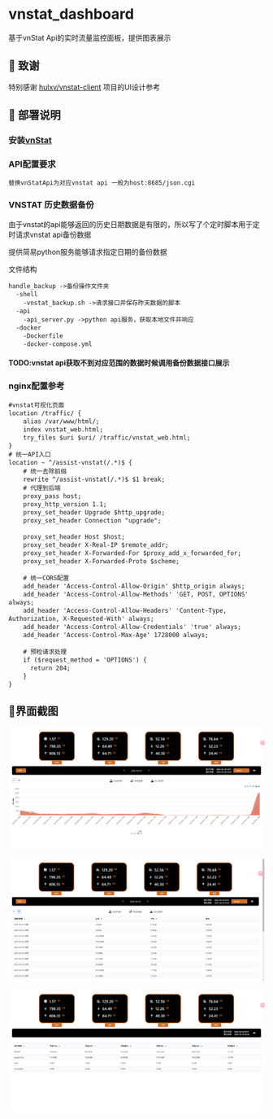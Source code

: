 # vnstat_dashboard

基于vnStat Api的实时流量监控面板，提供图表展示

## 🙏 致谢

特别感谢 [hulxv/vnstat-client](https://github.com/hulxv/vnstat-client) 项目的UI设计参考

## 🔧 部署说明

### 安装[vnStat](https://github.com/vergoh/vnstat)

### API配置要求

```
替换vnStatApi为对应vnstat api 一般为host:8685/json.cgi
```


### VNSTAT 历史数据备份

由于vnstat的api能够返回的历史日期数据是有限的，所以写了个定时脚本用于定时请求vnstat api备份数据

提供简易python服务能够请求指定日期的备份数据

文件结构

```
handle_backup ->备份操作文件夹
  -shell 
    -vnstat_backup.sh ->请求接口并保存昨天数据的脚本
  -api 
    -api_server.py ->python api服务，获取本地文件并响应
  -docker
    -Dockerfile
    -docker-compose.yml
```

#### TODO:vnstat api获取不到对应范围的数据时候调用备份数据接口展示

### nginx配置参考

```
#vnstat可视化页面
location /traffic/ {
    alias /var/www/html/;
    index vnstat_web.html;
    try_files $uri $uri/ /traffic/vnstat_web.html;
}
# 统一API入口
location ~ ^/assist-vnstat(/.*)$ {
    # 统一去除前缀
    rewrite ^/assist-vnstat(/.*)$ $1 break;
    # 代理到后端
    proxy_pass host;
    proxy_http_version 1.1;
    proxy_set_header Upgrade $http_upgrade;
    proxy_set_header Connection "upgrade";

    proxy_set_header Host $host;
    proxy_set_header X-Real-IP $remote_addr;
    proxy_set_header X-Forwarded-For $proxy_add_x_forwarded_for;
    proxy_set_header X-Forwarded-Proto $scheme;

    # 统一CORS配置
    add_header 'Access-Control-Allow-Origin' $http_origin always;
    add_header 'Access-Control-Allow-Methods' 'GET, POST, OPTIONS' always;
    add_header 'Access-Control-Allow-Headers' 'Content-Type, Authorization, X-Requested-With' always;
    add_header 'Access-Control-Allow-Credentials' 'true' always;
    add_header 'Access-Control-Max-Age' 1728000 always;

    # 预检请求处理
    if ($request_method = 'OPTIONS') {
      return 204;
    }
}
```
## 🧩界面截图

![1](screenshots/1.png)

![2](screenshots/2.png)

![2](screenshots/3.png)
